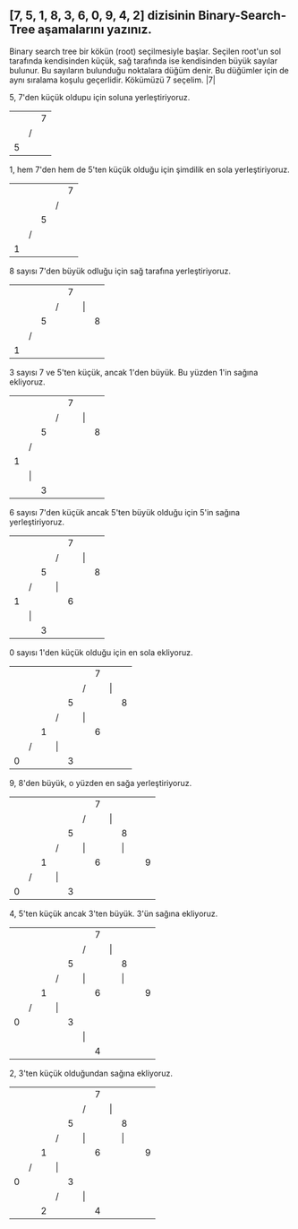 ## [7, 5, 1, 8, 3, 6, 0, 9, 4, 2] dizisinin Binary-Search-Tree aşamalarını yazınız.

Binary search tree bir kökün (root) seçilmesiyle başlar. Seçilen root'un sol tarafında kendisinden küçük, sağ tarafında ise kendisinden büyük sayılar bulunur. Bu sayıların bulunduğu noktalara düğüm denir. Bu düğümler için de aynı sıralama koşulu geçerlidir.
Kökümüzü 7 seçelim.
|7|


5, 7'den küçük oldupu için soluna yerleştiriyoruz.


| | | |
|-|-|-|
| | |7|
| |/| |
|5| | |


1, hem 7'den hem de 5'ten küçük olduğu için şimdilik en sola yerleştiriyoruz.


| | | | | |
|-|-|-|-|-|
| | | | |7|
| | | |/| |
| | |5| | |
| |/| | | |
|1| | | | |


8 sayısı 7'den büyük odluğu için sağ tarafına yerleştiriyoruz.


| | | | | | | |
|-|-|-|-|-|-|-|
| | | | |7| | |
| | | |/| |\| |
| | |5| | | |8|
| |/| | | | | |
|1| | | | | | |


3 sayısı 7 ve 5'ten küçük, ancak 1'den büyük. Bu yüzden 1'in sağına ekliyoruz.


| | | | | | | |
|-|-|-|-|-|-|-|
| | | | |7| | |
| | | |/| |\| |
| | |5| | | |8|
| |/| | | | | |
|1| | | | | | |
| |\| | | | | |
| | |3| | | | |


6 sayısı 7'den küçük ancak 5'ten büyük olduğu için 5'in sağına yerleştiriyoruz.


| | | | | | | |
|-|-|-|-|-|-|-|
| | | | |7| | |
| | | |/| |\| |
| | |5| | | |8|
| |/| |\| | | |
|1| | | |6| | |
| |\| | | | | |
| | |3| | | | |


0 sayısı 1'den küçük olduğu için en sola ekliyoruz.


| | | | | | | | | |
|-|-|-|-|-|-|-|-|-|
| | | | | | |7| | |
| | | | | |/| |\| |
| | | | |5| | | |8|
| | | |/| |\| | | |
| | |1| | | |6| | |
| |/| |\| | | | | |
|0| | | |3| | | | |


9, 8'den büyük, o yüzden en sağa yerleştiriyoruz.


| | | | | | | | | | | |
|-|-|-|-|-|-|-|-|-|-|-|
| | | | | | |7| | | | |
| | | | | |/| |\| | | |
| | | | |5| | | |8| | |
| | | |/| |\| | | |\| |
| | |1| | | |6| | | |9|
| |/| |\| | | | | | | |
|0| | | |3| | | | | | |


4, 5'ten küçük ancak 3'ten büyük. 3'ün sağına ekliyoruz.


| | | | | | | | | | | |
|-|-|-|-|-|-|-|-|-|-|-|
| | | | | | |7| | | | |
| | | | | |/| |\| | | |
| | | | |5| | | |8| | |
| | | |/| |\| | | |\| |
| | |1| | | |6| | | |9|
| |/| |\| | | | | | | |
|0| | | |3| | | | | | |
| | | | | |\| | | | | |
| | | | | | |4| | | | |


2, 3'ten küçük olduğundan sağına ekliyoruz.


| | | | | | | | | | | |
|-|-|-|-|-|-|-|-|-|-|-|
| | | | | | |7| | | | |
| | | | | |/| |\| | | |
| | | | |5| | | |8| | |
| | | |/| |\| | | |\| |
| | |1| | | |6| | | |9|
| |/| |\| | | | | | | |
|0| | | |3| | | | | | |
| | | |/| |\| | | | | |
| | |2| | | |4| | | | |
